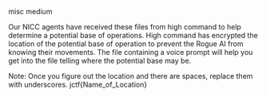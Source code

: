 misc medium

Our NICC agents have received these files from high command to help determine a potential base of operations. High command has encrypted the location of the potential base of operation to prevent the Rogue AI from knowing their movements. The file containing a voice prompt will help you get into the file telling where the potential base may be.

Note: Once you figure out the location and there are spaces, replace them with underscores. jctf{Name_of_Location}
